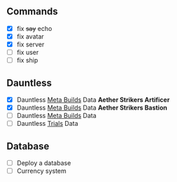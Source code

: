 ## Commands

- [x] fix ~~say~~ echo
- [x] fix avatar
- [x] fix server
- [ ] fix user
- [ ] fix ship

## Dauntless

- [x] Dauntless [Meta Builds](https://docs.google.com/spreadsheets/d/1-I4LQ_8uNqV9LuybXhz2wjmcPeTNNGWRZ-kFjsckwtk/edit#gid=0) Data **Aether Strikers Artificer**
- [x] Dauntless [Meta Builds](https://docs.google.com/spreadsheets/d/1-I4LQ_8uNqV9LuybXhz2wjmcPeTNNGWRZ-kFjsckwtk/edit#gid=0) Data **Aether Strikers Bastion**
- [ ] Dauntless [Meta Builds](https://docs.google.com/spreadsheets/d/1-I4LQ_8uNqV9LuybXhz2wjmcPeTNNGWRZ-kFjsckwtk/edit#gid=0) Data
- [ ] Dauntless [Trials](https://docs.google.com/spreadsheets/d/1Kv3nlr7y5DJB_olhATqXXh-jPCkDygNCVyHkDwllTsc/edit#gid=0) Data

## Database

- [ ] Deploy a database
- [ ] Currency system